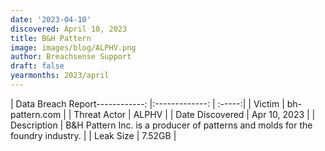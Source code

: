 ```yaml
---
date: '2023-04-10'
discovered: April 10, 2023
title: B&H Pattern
image: images/blog/ALPHV.png
author: Breachsense Support
draft: false
yearmonths: 2023/april
---
```


| Data Breach Report------------:     |:-------------:    | :-----:|
| Victim      | bh-pattern.com      | 
| Threat Actor      | ALPHV      | 
| Date Discovered      | Apr 10, 2023      | 
| Description      | B&H Pattern Inc. is a producer of patterns and molds for the foundry industry.      | 
| Leak Size      | 7.52GB      | 

